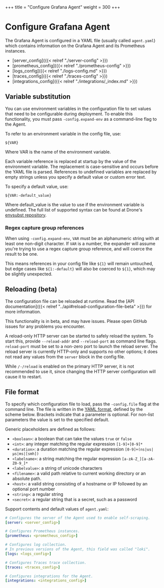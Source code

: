 +++
title = "Configure Grafana Agent"
weight = 300
+++

# Configure Grafana Agent

The Grafana Agent is configured in a YAML file (usually called
`agent.yaml`) which contains information on the Grafana Agent and its
Prometheus instances.

- [server_config]({{< relref "./server-config" >}})
- [prometheus_config]({{< relref "./prometheus-config" >}})
- [logs_config]({{< relref "./logs-config.md" >}})
- [traces_config]({{< relref "./traces-config" >}})
- [integrations_config]({{< relref "./integrations/_index.md" >}})

## Variable substitution

You can use environment variables in the configuration file to set values that
need to be configurable during deployment. To enable this functionality, you
must pass `-config.expand-env` as a command-line flag to the Agent.

To refer to an environment variable in the config file, use:

```
${VAR}
```

Where VAR is the name of the environment variable.

Each variable reference is replaced at startup by the value of the environment
variable. The replacement is case-sensitive and occurs before the YAML file is
parsed. References to undefined variables are replaced by empty strings unless
you specify a default value or custom error text.

To specify a default value, use:

```
${VAR:-default_value}
```

Where default_value is the value to use if the environment variable is
undefined. The full list of supported syntax can be found at Drone's
[envsubst repository](https://github.com/drone/envsubst).

### Regex capture group references

When using `-config.expand-env`, `VAR` must be an alphanumeric string with at
least one non-digit character. If `VAR` is a number, the expander will assume
you're trying to use a regex capture group reference, and will coerce the result
to be one.

This means references in your config file like `${1}` will remain
untouched, but edge cases like `${1:-default}` will also be coerced to `${1}`,
which may be slightly unexpected.

## Reloading (beta)

The configuration file can be reloaded at runtime. Read the [API
documentation]({{< relref "../api#reload-configuration-file-beta" >}}) for more information.

This functionality is in beta, and may have issues. Please open GitHub issues
for any problems you encounter.

A reload-only HTTP server can be started to safely reload the system. To start
this, provide `--reload-addr` and `--reload-port` as command line flags.
`reload-port` must be set to a non-zero port to launch the reload server. The
reload server is currently HTTP-only and supports no other options; it does not
read any values from the `server` block in the config file.

While `/-/reload` is enabled on the primary HTTP server, it is not recommended
to use it, since changing the HTTP server configuration will cause it to
restart.

## File format

To specify which configuration file to load, pass the `-config.file` flag at
the command line. The file is written in the [YAML
format](https://en.wikipedia.org/wiki/YAML), defined by the scheme below.
Brackets indicate that a parameter is optional. For non-list parameters the
value is set to the specified default.

Generic placeholders are defined as follows:

- `<boolean>`: a boolean that can take the values `true` or `false`
- `<int>`: any integer matching the regular expression `[1-9]+[0-9]*`
- `<duration>`: a duration matching the regular expression `[0-9]+(ns|us|µs|ms|[smh])`
- `<labelname>`: a string matching the regular expression `[a-zA-Z_][a-zA-Z0-9_]*`
- `<labelvalue>`: a string of unicode characters
- `<filename>`: a valid path relative to current working directory or an
    absolute path.
- `<host>`: a valid string consisting of a hostname or IP followed by an optional port number
- `<string>`: a regular string
- `<secret>`: a regular string that is a secret, such as a password

Support contents and default values of `agent.yaml`:

```yaml
# Configures the server of the Agent used to enable self-scraping.
[server: <server_config>]

# Configures Prometheus instances.
[prometheus: <prometheus_config>]

# Configures log collection.
# In previous versions of the Agent, this field was called "loki".
[logs: <logs_config>]

# Configures Traces trace collection.
[traces: <traces_config>]

# Configures integrations for the Agent.
[integrations: <integrations_config>]
```
